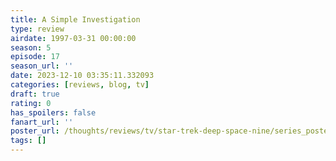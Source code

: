 ```yaml
---
title: A Simple Investigation
type: review
airdate: 1997-03-31 00:00:00
season: 5
episode: 17
season_url: ''
date: 2023-12-10 03:35:11.332093
categories: [reviews, blog, tv]
draft: true
rating: 0
has_spoilers: false
fanart_url: ''
poster_url: /thoughts/reviews/tv/star-trek-deep-space-nine/series_poster.jpg
tags: []
---
```


